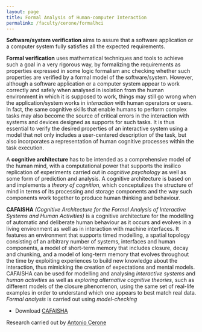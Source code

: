 ```yaml
---
layout: page
title: Formal Analysis of Human-computer Interaction
permalink: /faculty/cerone/formalhci
---
```


<p><strong>Software/system verification</strong> aims to assure that a software application or a computer system
fully satisfies all the expected requirements.</p>
<p><strong>Formal verification</strong> uses mathematical techniques and tools to achieve such a goal in a very rigorous way,
by formalizing the requirements as properties expressed in some logic formalism anc checking whether
such properties are verified by a formal model of the software/system.
However, although a software application or a computer system appear to work correctly and safely when
analysed in isolation from the human environment in which it is supposed to work, things may still go
wrong when the application/system works in <em>interaction</em> with human operators or users.
In fact, the same cognitive skills that enable humans to perform complex tasks may also become
the source of critical errors in the interaction with systems and devices designed as supports
for such tasks.
It is thus essential to verify the desired properties of an interactive system using a model that
not only includes a user-centered description of the task, but also incorporates a representation
of human cognitive processes within the task execution.</p>
<p>A <strong>cognitive architecture</strong> has to be intended as a comprehensive model of the human mind,
with a computational power that supports the insilico replication of experiments carried out in <em>cognitive psychology</em>
as well as some form of prediction and analysis.
A cognitive architecture is based on and implements a <em>theory of cognition</em>, which conceptulizes the structure of mind
in terms of its processing and storage components and the way such components work together to produce human thinking and behaviour.</p>
<p><strong>CAFAISHA</strong>
<em>(Cognitive Architecture for the Formal Analysis of Interactive Systems and Human Activities)</em>
is a cognitive architecture for the modelling of automatic and deliberate human behaviour as it occurs and evolves
in a living environment as well as in interaction with machine interfaces.
It features an environment that supports timed modelling, a spatial topology consisting of an arbitrary number
of systems, interfaces and human components, a model of short-term memory that includes closure, decay and chunking,
and a model of long-term memory that evolves throughout the time by exploiting experiences to build new knowledge about
the interaction, thus mimicking the creation of expectations and mental models.
CAFAISHA can be used for modelling and analysing <em>interactive systems</em> and <em>human activities</em> as well as
<em>exploring alternative cognitive theories</em>, such as different models of the closure phenomenon, using the same set of real-life examples in order to understand which one appears to best match real data. <em>Formal analysis</em> is carried out using
<em>model-checking</em></p>

- Download [CAFAISHA](cafaisha.zip)

Research carried out by [Antonio Cerone](/faculty/cerone)
